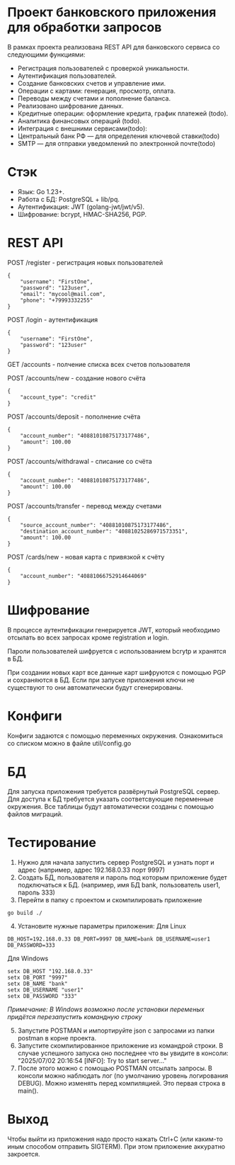 # Проект банковского приложения для обработки запросов #

В рамках проекта реализована REST API для банковского сервиса со следующими функциями:

- Регистрация пользователей с проверкой уникальности.
- Аутентификация пользователей.
- Создание банковских счетов и управление ими.
- Операции с картами: генерация, просмотр, оплата.
- Переводы между счетами и пополнение баланса.
- Реализовано шифрование данных.
- Кредитные операции: оформление кредита, график платежей (todo).
- Аналитика финансовых операций (todo).
- Интеграция с внешними сервисами(todo):
- Центральный банк РФ — для определения ключевой ставки(todo)
- SMTP — для отправки уведомлений по электронной почте(todo)

# Стэк #

- Язык: Go 1.23+.
- Работа с БД: PostgreSQL + lib/pq.
- Аутентификация: JWT (golang-jwt/jwt/v5).
- Шифрование: bcrypt, HMAC-SHA256, PGP.

# REST API #

POST /register - регистрация новых пользователей
```
{
    "username": "FirstOne",
    "password": "123user",
    "email": "mycool@mail.com",
    "phone": "+79993332255"
}
```

POST /login - аутентификация
```
{
    "username": "FirstOne",
    "password": "123user"
}
```

GET /accounts - полчение списка всех счетов пользователя

POST /accounts/new - создание нового счёта
```
{
    "account_type": "credit"
}
```

POST /accounts/deposit - пополнение счёта
```
{
    "account_number": "40881010875173177486",
    "amount": 100.00
}
```
POST /accounts/withdrawal - списание со счёта
```
{
    "account_number": "40881010875173177486",
    "amount": 100.00
}
```
POST /accounts/transfer - перевод между счетами
```
{
    "source_account_number": "40881010875173177486",
    "destination_account_number": "40881025286971573351",
    "amount": 100.00
}
```
POST /cards/new - новая карта с привязкой к счёту
```
{
    "account_number": "40881066752914644069"
}
```

# Шифрование #

В процессе аутентификации генерируется JWT, который необходимо отсылать во всех запросах кроме registration и login.

Пароли пользователей шифруется с использованием bcrytp и хранятся в БД.

При создании новых карт все данные карт шифруются с помощью PGP и сохраняются в БД. Если при запуске приложения ключи не существуют то они автоматически будут сгенерированы.

# Конфиги #

Конфиги задаются с помощью переменных окружения. Ознакомиться со списком можно в файле util/config.go

# БД #

Для запуска приложения требуется развёрнутый PostgreSQL сервер. Для доступа к БД требуется указать соответсвующие переменные окружения. Все таблицы будут автоматически созданы с помощью файлов миграций.

# Тестирование #

1. Нужно для начала запустить сервер PostgreSQL и узнать порт и адрес (например, адрес 192.168.0.33 порт 9997)
2. Создать БД, пользователя и пароль под которым приложение будет подключаться к БД. (например, имя БД bank, пользователь user1, пароль 333)
3. Перейти в папку с проектом и скомпилировать приложение
```
go build ./
```
4. Установите нужные параметры приложения:
 Для Linux 
```
DB_HOST=192.168.0.33 DB_PORT=9997 DB_NAME=bank DB_USERNAME=user1 DB_PASSWORD=333
```
Для Windows
```
setx DB_HOST "192.168.0.33"
setx DB_PORT "9997"
setx DB_NAME "bank"
setx DB_USERNAME "user1"
setx DB_PASSWORD "333"
```
_Примечание: В Windows возможно после установки переменых придётся перезапустить командную строку_

5. Запустите POSTMAN и импортируйте json с запросами из папки postman в корне проекта.
6. Запустите скомпилированное приложение из командрой строки. В случае успешного запуска оно последнее что вы увидите в консоли: "2025/07/02 20:16:54 [INFO]: Try to start server..."
7. После этого можно с помощью POSTMAN отсылать запросы. В консоли можно наблюдать лог (по умолчанию уровень логирования DEBUG). Можно изменять перед компиляцией. Это первая строка в main().

# Выход #

Чтобы выйти из приложения надо просто нажать Ctrl+C (или каким-то иным способом отправить  SIGTERM). При этом приложение аккуратно закроется.

